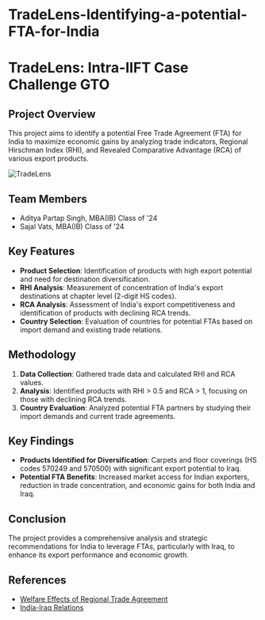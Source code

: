 # TradeLens-Identifying-a-potential-FTA-for-India
# TradeLens: Intra-IIFT Case Challenge GTO

## Project Overview
This project aims to identify a potential Free Trade Agreement (FTA) for India to maximize economic gains by analyzing trade indicators, Regional Hirschman Index (RHI), and Revealed Comparative Advantage (RCA) of various export products.

![TradeLens](https://github.com/SajalVats/Photo/blob/main/GTO%20ReadMe%20.png)

## Team Members
- Aditya Partap Singh, MBA(IB) Class of '24
- Sajal Vats, MBA(IB) Class of '24

## Key Features
- **Product Selection**: Identification of products with high export potential and need for destination diversification.
- **RHI Analysis**: Measurement of concentration of India's export destinations at chapter level (2-digit HS codes).
- **RCA Analysis**: Assessment of India's export competitiveness and identification of products with declining RCA trends.
- **Country Selection**: Evaluation of countries for potential FTAs based on import demand and existing trade relations.

## Methodology
1. **Data Collection**: Gathered trade data and calculated RHI and RCA values.
2. **Analysis**: Identified products with RHI > 0.5 and RCA > 1, focusing on those with declining RCA trends.
3. **Country Evaluation**: Analyzed potential FTA partners by studying their import demands and current trade agreements.

## Key Findings
- **Products Identified for Diversification**: Carpets and floor coverings (HS codes 570249 and 570500) with significant export potential to Iraq.
- **Potential FTA Benefits**: Increased market access for Indian exporters, reduction in trade concentration, and economic gains for both India and Iraq.

## Conclusion
The project provides a comprehensive analysis and strategic recommendations for India to leverage FTAs, particularly with Iraq, to enhance its export performance and economic growth.

## References
- [Welfare Effects of Regional Trade Agreement](http://www.amit-sengupta.com/welfare-effects-regional-trade-agreement-rta-international-trade-economics/)
- [India-Iraq Relations](https://www.eoibaghdad.gov.in/page/india-iraq-relations/)

